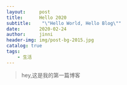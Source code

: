 ```yaml
---
layout:     post
title:      Hello 2020
subtitle:    "\"Hello World, Hello Blog\""
date:       2020-02-24
author:     jinni
header-img: img/post-bg-2015.jpg
catalog: true
tags:
    - 生活
---
```


>hey,这是我的第一篇博客
